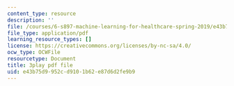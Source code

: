 ```yaml
---
content_type: resource
description: ''
file: /courses/6-s897-machine-learning-for-healthcare-spring-2019/e43b75d9952cd9101b62e87d6d2fe9b9_zdotUAxiPGM.pdf
file_type: application/pdf
learning_resource_types: []
license: https://creativecommons.org/licenses/by-nc-sa/4.0/
ocw_type: OCWFile
resourcetype: Document
title: 3play pdf file
uid: e43b75d9-952c-d910-1b62-e87d6d2fe9b9
---
```

